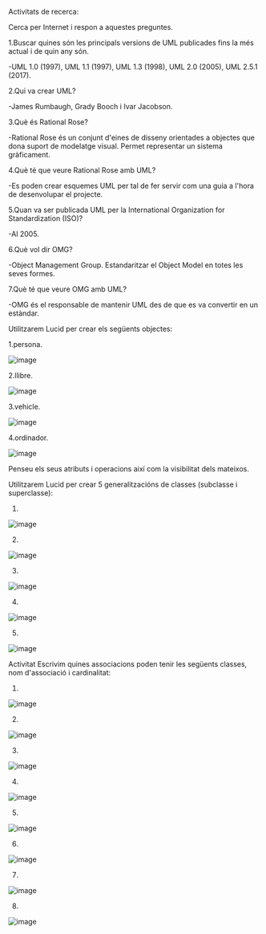 Activitats de recerca:

Cerca per Internet i respon a aquestes preguntes.

1.Buscar quines són les principals versions de UML publicades fins la més actual i de quin any són.

-UML 1.0 (1997), UML 1.1 (1997), UML 1.3 (1998), UML 2.0 (2005), UML 2.5.1 (2017).

2.Qui va crear UML?

-James Rumbaugh, Grady Booch i Ivar Jacobson.

3.Què és Rational Rose?

-Rational Rose és un conjunt d'eines de disseny orientades a objectes que dona suport de modelatge visual. Permet representar un sistema gràficament.

4.Què té que veure Rational Rose amb UML?

-Es poden crear esquemes UML per tal de fer servir com una guia a l'hora de desenvolupar el projecte.

5.Quan va ser publicada UML per la International Organization for Standardization (ISO)?

-Al 2005.

6.Què vol dir OMG?

-Object Management Group. Estandaritzar el Object Model en totes les seves formes.

7.Què té que veure OMG amb UML?

-OMG és el responsable de mantenir UML des de que es va convertir en un estàndar.


Utilitzarem Lucid per crear els següents objectes:

1.persona.

![image](https://user-images.githubusercontent.com/113586080/222089225-5fff89f0-a18e-4336-ab9f-ed8b4c4d216b.png)

2.llibre.

![image](https://user-images.githubusercontent.com/113586080/222082180-b6b7751b-466a-4b6c-a88f-13894f6a6cb1.png)

3.vehicle.

![image](https://user-images.githubusercontent.com/113586080/222088633-0c161db4-a2d4-4379-ab0b-4534c9804a76.png)

4.ordinador.

![image](https://user-images.githubusercontent.com/113586080/222082302-8711da13-b9fb-4ce6-a0f8-6f2bd0e4d876.png)

Penseu els seus atributs i operacions així com la visibilitat dels mateixos.

Utilitzarem Lucid per crear 5 generalitzacións de classes (subclasse i superclasse):

1.

![image](https://user-images.githubusercontent.com/113586080/222087837-f427bbfe-8746-435a-9076-987cfdff4cb6.png)

2.

![image](https://user-images.githubusercontent.com/113586080/222088401-52809af6-6acc-4cb5-af76-10e7f58933bb.png)

3.

![image](https://user-images.githubusercontent.com/113586080/222088728-c03bf65d-ff5e-40da-91a3-a3b51de391e0.png)

4.

![image](https://user-images.githubusercontent.com/113586080/222089034-752e5a8a-0a72-45e5-ab0e-2edf00d3ba91.png)

5.

![image](https://user-images.githubusercontent.com/113586080/222089538-9d6241a9-14d3-45b6-a2d3-4ad1374e8bfe.png)

Activitat
Escrivim quines associacions poden tenir les següents classes, nom d'associació i cardinalitat:

1.

![image](https://user-images.githubusercontent.com/113586080/225237099-5e609a41-e71a-49a7-a90a-3c651111875d.png)

2.

![image](https://user-images.githubusercontent.com/113586080/225237158-1a6ccf8c-221f-4a16-9533-3238cef52185.png)

3.

![image](https://user-images.githubusercontent.com/113586080/225237203-b27731fe-e969-4012-b3f2-ae2c073358c9.png)

4.

![image](https://user-images.githubusercontent.com/113586080/225237249-50b0d79d-59c5-4084-b3a2-157ffb518832.png)

5.

![image](https://user-images.githubusercontent.com/113586080/225237297-c4df2146-0904-4fef-9b6b-d35a41b55646.png)

6.

![image](https://user-images.githubusercontent.com/113586080/225237325-7ef85307-d253-4607-bc62-2b56b69f4aaf.png)

7.

![image](https://user-images.githubusercontent.com/113586080/225237351-4c3d1979-0dcf-4fbe-9f83-f8e3c6c6b1a0.png)

8.

![image](https://user-images.githubusercontent.com/113586080/225237403-a0ac54d3-fce3-4a0a-9c5e-be1d3ce2185d.png)

